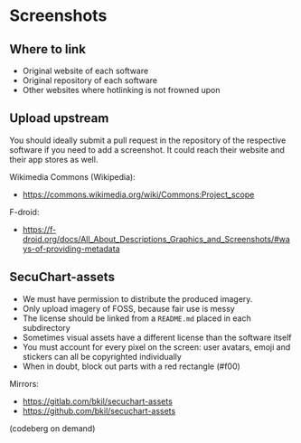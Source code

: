 # Screenshots

## Where to link

* Original website of each software
* Original repository of each software
* Other websites where hotlinking is not frowned upon

## Upload upstream

You should ideally submit a pull request in the repository of the respective software if you need to add a screenshot. It could reach their website and their app stores as well.

Wikimedia Commons (Wikipedia):

* https://commons.wikimedia.org/wiki/Commons:Project_scope

F-droid:

* https://f-droid.org/docs/All_About_Descriptions_Graphics_and_Screenshots/#ways-of-providing-metadata

## SecuChart-assets

* We must have permission to distribute the produced imagery.
* Only upload imagery of FOSS, because fair use is messy
* The license should be linked from a `README.md` placed in each subdirectory
* Sometimes visual assets have a different license than the software itself
* You must account for every pixel on the screen: user avatars, emoji and stickers can all be copyrighted individually
* When in doubt, block out parts with a red rectangle (#f00)

Mirrors:

* https://gitlab.com/bkil/secuchart-assets
* https://github.com/bkil/secuchart-assets

(codeberg on demand)
